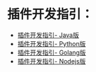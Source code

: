 # 插件开发指引：

- [插件开发指引- Java版](https://github.com/ci-plugins/ci-plugins-wiki/blob/master/guide/guide_java.md)
- [插件开发指引- Python版](https://github.com/ci-plugins/ci-plugins-wiki/blob/master/guide/guide_python.md)
- [插件开发指引- Golang版](https://github.com/ci-plugins/ci-plugins-wiki/blob/master/guide/guide_golang.md)
- [插件开发指引- Nodejs版](https://github.com/ci-plugins/ci-plugins-wiki/blob/master/guide/guide_nodejs.md)



